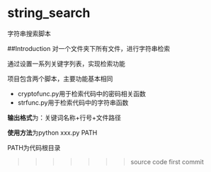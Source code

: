 # string_search
字符串搜索脚本

##Introduction
对一个文件夹下所有文件，进行字符串检索

通过设置一系列关键字列表，实现检索功能

项目包含两个脚本，主要功能基本相同

- cryptofunc.py用于检索代码中的密码相关函数
- strfunc.py用于检索代码中的字符串函数

**输出格式**为：关键词名称+行号+文件路径

**使用方法**为python xxx.py PATH

PATH为代码根目录

>>>>>>> source code
>>>>>>> first commit
